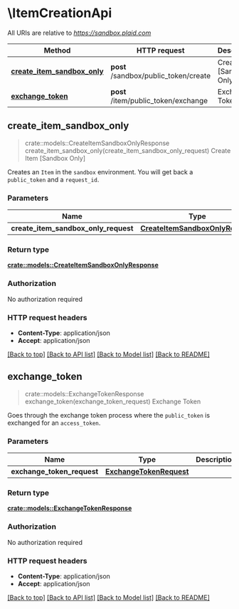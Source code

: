 # \ItemCreationApi

All URIs are relative to *https://sandbox.plaid.com*

Method | HTTP request | Description
------------- | ------------- | -------------
[**create_item_sandbox_only**](ItemCreationApi.md#create_item_sandbox_only) | **post** /sandbox/public_token/create | Create Item [Sandbox Only]
[**exchange_token**](ItemCreationApi.md#exchange_token) | **post** /item/public_token/exchange | Exchange Token



## create_item_sandbox_only

> crate::models::CreateItemSandboxOnlyResponse create_item_sandbox_only(create_item_sandbox_only_request)
Create Item [Sandbox Only]

Creates an `Item` in the `sandbox` environment. You will get back a `public_token` and a `request_id`.

### Parameters


Name | Type | Description  | Required | Notes
------------- | ------------- | ------------- | ------------- | -------------
**create_item_sandbox_only_request** | [**CreateItemSandboxOnlyRequest**](CreateItemSandboxOnlyRequest.md) |  | [required] |

### Return type

[**crate::models::CreateItemSandboxOnlyResponse**](CreateItemSandboxOnlyResponse.md)

### Authorization

No authorization required

### HTTP request headers

- **Content-Type**: application/json
- **Accept**: application/json

[[Back to top]](#) [[Back to API list]](../README.md#documentation-for-api-endpoints) [[Back to Model list]](../README.md#documentation-for-models) [[Back to README]](../README.md)


## exchange_token

> crate::models::ExchangeTokenResponse exchange_token(exchange_token_request)
Exchange Token

Goes through the exchange token process where the `public_token` is exchanged for an `access_token`.

### Parameters


Name | Type | Description  | Required | Notes
------------- | ------------- | ------------- | ------------- | -------------
**exchange_token_request** | [**ExchangeTokenRequest**](ExchangeTokenRequest.md) |  | [required] |

### Return type

[**crate::models::ExchangeTokenResponse**](ExchangeTokenResponse.md)

### Authorization

No authorization required

### HTTP request headers

- **Content-Type**: application/json
- **Accept**: application/json

[[Back to top]](#) [[Back to API list]](../README.md#documentation-for-api-endpoints) [[Back to Model list]](../README.md#documentation-for-models) [[Back to README]](../README.md)

